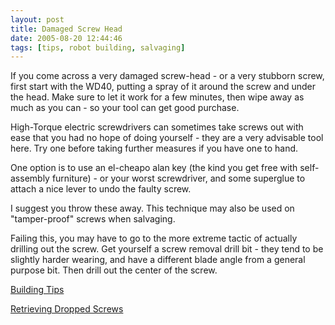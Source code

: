```yaml
---
layout: post
title: Damaged Screw Head
date: 2005-08-20 12:44:46
tags: [tips, robot building, salvaging]
---
```

If you come across a very damaged screw-head - or a very stubborn screw, first start with the WD40, putting a spray of it around the screw and under the head. Make sure to let it work for a few minutes, then wipe away as much as you can - so your tool can get good purchase.

High-Torque electric screwdrivers can sometimes take screws out with ease that you had no hope of doing yourself - they are a very advisable tool here. Try one before taking further measures if you have one to hand.

One option is to use an el-cheapo alan key (the kind you get free with self-assembly furniture) - or your worst screwdriver, and some superglue to attach a nice lever to undo the faulty screw.

I suggest you throw these away.  This technique may also be used on "tamper-proof" screws when salvaging.

Failing this, you may have to go to the more extreme tactic of actually drilling out the screw. Get yourself a screw removal drill bit - they tend to be slightly harder wearing, and have a different blade angle from a general purpose bit. Then drill out the center of the screw.

[Building Tips](/wiki/building_tips.html "Hints and helpers for actually building robots, and other stuff.")

[Retrieving Dropped Screws](/wiki/retreiving_dropped_screws.html "What to do when you drop a screw, nut or bolt into the gubbins of a machine")
